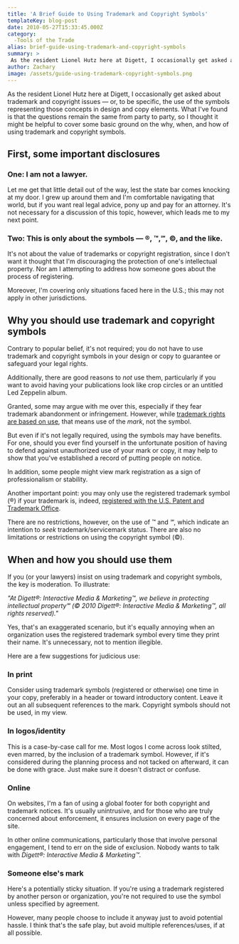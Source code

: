 ```yaml
---
title: 'A Brief Guide to Using Trademark and Copyright Symbols'
templateKey: blog-post
date: 2010-05-27T15:33:45.000Z
category: 
  -Tools of the Trade
alias: brief-guide-using-trademark-and-copyright-symbols
summary: > 
 As the resident Lionel Hutz here at Digett, I occasionally get asked about trademark and copyright issues — or, to be specific, the use of the symbols representing those concepts in design and copy elements. What I've found is that the questions remain the same from party to party, so I thought it might be helpful to cover some basic ground on the why, when, and how of using trademark and copyright symbols.
author: Zachary
image: /assets/guide-using-trademark-copyright-symbols.png
---
```


As the resident Lionel Hutz here at Digett, I occasionally get asked about trademark and copyright issues — or, to be specific, the use of the symbols representing those concepts in design and copy elements. What I've found is that the questions remain the same from party to party, so I thought it might be helpful to cover some basic ground on the why, when, and how of using trademark and copyright symbols.

First, some important disclosures
---------------------------------

### One: I am not a lawyer.

Let me get that little detail out of the way, lest the state bar comes knocking at my door. I grew up around them and I'm comfortable navigating that world, but if you want real legal advice, pony up and pay for an attorney. It's not necessary for a discussion of this topic, however, which leads me to my next point.

### Two: This is only about the symbols — ®, ™,℠, ©, and the like.

It's not about the value of trademarks or copyright registration, since I don't want it thought that I'm discouraging the protection of one's intellectual property. Nor am I attempting to address how someone goes about the process of registering.

Moreover, I'm covering only situations faced here in the U.S.; this may not apply in other jurisdictions.

Why you should use trademark and copyright symbols
--------------------------------------------------

Contrary to popular belief, it's not required; you do not have to use trademark and copyright symbols in your design or copy to guarantee or safeguard your legal rights.

Additionally, there are good reasons to _not_ use them, particularly if you want to avoid having your publications look like crop circles or an untitled Led Zeppelin album.

Granted, some may argue with me over this, especially if they fear trademark abandonment or infringement. However, while [trademark rights are based on use](http://www.inta.org/TrademarkBasics/FactSheets/Pages/LossofTrademarkRightsFactSheet.aspx), that means use of the _mark_, not the symbol.

But even if it's not legally required, using the symbols may have benefits. For one, should you ever find yourself in the unfortunate position of having to defend against unauthorized use of your mark or copy, it may help to show that you've established a record of putting people on notice.

In addition, some people might view mark registration as a sign of professionalism or stability.

Another important point: you may only use the registered trademark symbol (®) if your trademark is, indeed, [registered with the U.S. Patent and Trademark Office](http://www.uspto.gov/learning-and-resources/trademark-faqs).

There are no restrictions, however, on the use of ™ and _℠_, which indicate an intention to _seek_ trademark/servicemark status. There are also no limitations or restrictions on using the copyright symbol (©).

When and how you should use them
--------------------------------

If you (or your lawyers) insist on using trademark and copyright symbols, the key is moderation. To illustrate:

_"At Digett®: Interactive Media & Marketing™, we believe in protecting intellectual property℠ (© 2010 Digett®: Interactive Media & Marketing™, all rights reserved)."_

Yes, that's an exaggerated scenario, but it's equally annoying when an organization uses the registered trademark symbol every time they print their name. It's unnecessary, not to mention illegible.

Here are a few suggestions for judicious use:

### In print

Consider using trademark symbols (registered or otherwise) one time in your copy, preferably in a header or toward introductory content. Leave it out an all subsequent references to the mark. Copyright symbols should not be used, in my view.

### In logos/identity

This is a case-by-case call for me. Most logos I come across look stilted, even marred, by the inclusion of a trademark symbol. However, if it's considered during the planning process and not tacked on afterward, it can be done with grace. Just make sure it doesn't distract or confuse.

### Online

On websites, I'm a fan of using a global footer for both copyright and trademark notices. It's usually unintrusive, and for those who are truly concerned about enforcement, it ensures inclusion on every page of the site.

In other online communications, particularly those that involve personal engagement, I tend to err on the side of exclusion. Nobody wants to talk with _Digett®: Interactive Media & Marketing™._

### Someone else's mark

Here's a potentially sticky situation. If you're using a trademark registered by another person or organization, you're not required to use the symbol unless specified by agreement.

However, many people choose to include it anyway just to avoid potential hassle. I think that's the safe play, but avoid multiple references/uses, if at all possible.
